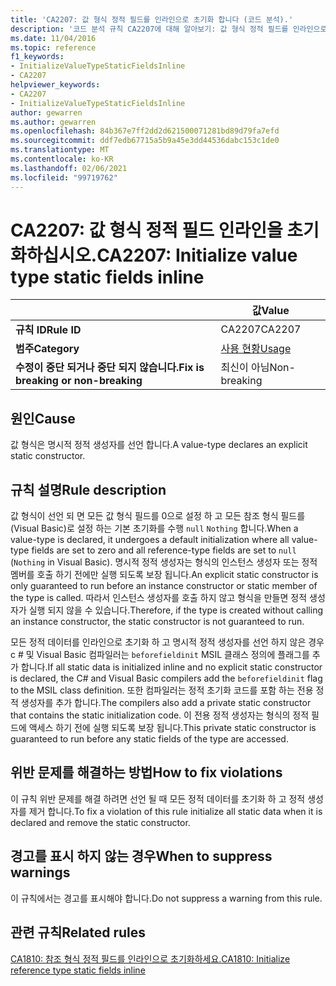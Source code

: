 ```yaml
---
title: 'CA2207: 값 형식 정적 필드를 인라인으로 초기화 합니다 (코드 분석).'
description: '코드 분석 규칙 CA2207에 대해 알아보기: 값 형식 정적 필드를 인라인으로 초기화 합니다.'
ms.date: 11/04/2016
ms.topic: reference
f1_keywords:
- InitializeValueTypeStaticFieldsInline
- CA2207
helpviewer_keywords:
- CA2207
- InitializeValueTypeStaticFieldsInline
author: gewarren
ms.author: gewarren
ms.openlocfilehash: 84b367e7ff2dd2d621500071281bd89d79fa7efd
ms.sourcegitcommit: ddf7edb67715a5b9a45e3dd44536dabc153c1de0
ms.translationtype: MT
ms.contentlocale: ko-KR
ms.lasthandoff: 02/06/2021
ms.locfileid: "99719762"
---
```

# <a name="ca2207-initialize-value-type-static-fields-inline"></a><span data-ttu-id="96ae2-103">CA2207: 값 형식 정적 필드 인라인을 초기화하십시오.</span><span class="sxs-lookup"><span data-stu-id="96ae2-103">CA2207: Initialize value type static fields inline</span></span>

| | <span data-ttu-id="96ae2-104">값</span><span class="sxs-lookup"><span data-stu-id="96ae2-104">Value</span></span> |
|-|-|
| <span data-ttu-id="96ae2-105">**규칙 ID**</span><span class="sxs-lookup"><span data-stu-id="96ae2-105">**Rule ID**</span></span> |<span data-ttu-id="96ae2-106">CA2207</span><span class="sxs-lookup"><span data-stu-id="96ae2-106">CA2207</span></span>|
| <span data-ttu-id="96ae2-107">**범주**</span><span class="sxs-lookup"><span data-stu-id="96ae2-107">**Category**</span></span> |[<span data-ttu-id="96ae2-108">사용 현황</span><span class="sxs-lookup"><span data-stu-id="96ae2-108">Usage</span></span>](usage-warnings.md)|
| <span data-ttu-id="96ae2-109">**수정이 중단 되거나 중단 되지 않습니다.**</span><span class="sxs-lookup"><span data-stu-id="96ae2-109">**Fix is breaking or non-breaking**</span></span> |<span data-ttu-id="96ae2-110">최신이 아님</span><span class="sxs-lookup"><span data-stu-id="96ae2-110">Non-breaking</span></span>|

## <a name="cause"></a><span data-ttu-id="96ae2-111">원인</span><span class="sxs-lookup"><span data-stu-id="96ae2-111">Cause</span></span>

<span data-ttu-id="96ae2-112">값 형식은 명시적 정적 생성자를 선언 합니다.</span><span class="sxs-lookup"><span data-stu-id="96ae2-112">A value-type declares an explicit static constructor.</span></span>

## <a name="rule-description"></a><span data-ttu-id="96ae2-113">규칙 설명</span><span class="sxs-lookup"><span data-stu-id="96ae2-113">Rule description</span></span>

<span data-ttu-id="96ae2-114">값 형식이 선언 되 면 모든 값 형식 필드를 0으로 설정 하 고 모든 참조 형식 필드를 (Visual Basic)로 설정 하는 기본 초기화를 수행 `null` `Nothing` 합니다.</span><span class="sxs-lookup"><span data-stu-id="96ae2-114">When a value-type is declared, it undergoes a default initialization where all value-type fields are set to zero and all reference-type fields are set to `null` (`Nothing` in Visual Basic).</span></span> <span data-ttu-id="96ae2-115">명시적 정적 생성자는 형식의 인스턴스 생성자 또는 정적 멤버를 호출 하기 전에만 실행 되도록 보장 됩니다.</span><span class="sxs-lookup"><span data-stu-id="96ae2-115">An explicit static constructor is only guaranteed to run before an instance constructor or static member of the type is called.</span></span> <span data-ttu-id="96ae2-116">따라서 인스턴스 생성자를 호출 하지 않고 형식을 만들면 정적 생성자가 실행 되지 않을 수 있습니다.</span><span class="sxs-lookup"><span data-stu-id="96ae2-116">Therefore, if the type is created without calling an instance constructor, the static constructor is not guaranteed to run.</span></span>

<span data-ttu-id="96ae2-117">모든 정적 데이터를 인라인으로 초기화 하 고 명시적 정적 생성자를 선언 하지 않은 경우 c # 및 Visual Basic 컴파일러는 `beforefieldinit` MSIL 클래스 정의에 플래그를 추가 합니다.</span><span class="sxs-lookup"><span data-stu-id="96ae2-117">If all static data is initialized inline and no explicit static constructor is declared, the C# and Visual Basic compilers add the `beforefieldinit` flag to the MSIL class definition.</span></span> <span data-ttu-id="96ae2-118">또한 컴파일러는 정적 초기화 코드를 포함 하는 전용 정적 생성자를 추가 합니다.</span><span class="sxs-lookup"><span data-stu-id="96ae2-118">The compilers also add a private static constructor that contains the static initialization code.</span></span> <span data-ttu-id="96ae2-119">이 전용 정적 생성자는 형식의 정적 필드에 액세스 하기 전에 실행 되도록 보장 됩니다.</span><span class="sxs-lookup"><span data-stu-id="96ae2-119">This private static constructor is guaranteed to run before any static fields of the type are accessed.</span></span>

## <a name="how-to-fix-violations"></a><span data-ttu-id="96ae2-120">위반 문제를 해결하는 방법</span><span class="sxs-lookup"><span data-stu-id="96ae2-120">How to fix violations</span></span>

<span data-ttu-id="96ae2-121">이 규칙 위반 문제를 해결 하려면 선언 될 때 모든 정적 데이터를 초기화 하 고 정적 생성자를 제거 합니다.</span><span class="sxs-lookup"><span data-stu-id="96ae2-121">To fix a violation of this rule initialize all static data when it is declared and remove the static constructor.</span></span>

## <a name="when-to-suppress-warnings"></a><span data-ttu-id="96ae2-122">경고를 표시 하지 않는 경우</span><span class="sxs-lookup"><span data-stu-id="96ae2-122">When to suppress warnings</span></span>

<span data-ttu-id="96ae2-123">이 규칙에서는 경고를 표시해야 합니다.</span><span class="sxs-lookup"><span data-stu-id="96ae2-123">Do not suppress a warning from this rule.</span></span>

## <a name="related-rules"></a><span data-ttu-id="96ae2-124">관련 규칙</span><span class="sxs-lookup"><span data-stu-id="96ae2-124">Related rules</span></span>

[<span data-ttu-id="96ae2-125">CA1810: 참조 형식 정적 필드를 인라인으로 초기화하세요.</span><span class="sxs-lookup"><span data-stu-id="96ae2-125">CA1810: Initialize reference type static fields inline</span></span>](ca1810.md)
